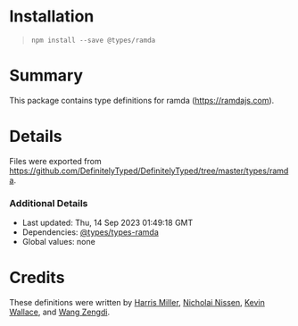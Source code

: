 # Installation
> `npm install --save @types/ramda`

# Summary
This package contains type definitions for ramda (https://ramdajs.com).

# Details
Files were exported from https://github.com/DefinitelyTyped/DefinitelyTyped/tree/master/types/ramda.

### Additional Details
 * Last updated: Thu, 14 Sep 2023 01:49:18 GMT
 * Dependencies: [@types/types-ramda](https://npmjs.com/package/@types/types-ramda)
 * Global values: none

# Credits
These definitions were written by [Harris Miller](https://github.com/harris-miller), [Nicholai Nissen](https://github.com/Nicholaiii), [Kevin Wallace](https://github.com/kedashoe), and [Wang Zengdi](https://github.com/adispring).

